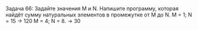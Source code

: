 Задача 66: Задайте значения M и N. Напишите программу, которая найдёт сумму натуральных элементов в промежутке от M до N.
M = 1; N = 15 -> 120
M = 4; N = 8. -> 30

